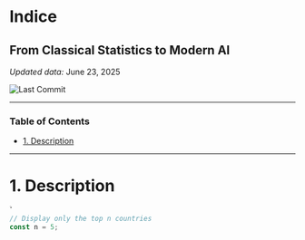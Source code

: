 # Indice 
## From Classical Statistics to Modern AI

*Updated data:* June 23, 2025  

![Last Commit](https://img.shields.io/github/last-commit/hllinas/Stats-to-AI-Timeline?style=flat&color=blue)

---
### Table of Contents
- [1. Description](#1-description)

---

# 1. Description
<p style="font-size: 0.1em;">🔝 <a href="#table-of-contents">Toc</a></p>

```js
// Display only the top n countries
const n = 5;
```
